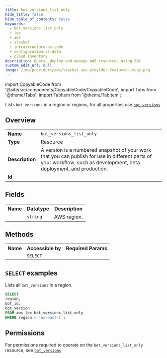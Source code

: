 ```yaml
---
title: bot_versions_list_only
hide_title: false
hide_table_of_contents: false
keywords:
  - bot_versions_list_only
  - lex
  - aws
  - stackql
  - infrastructure-as-code
  - configuration-as-data
  - cloud inventory
description: Query, deploy and manage AWS resources using SQL
custom_edit_url: null
image: /img/providers/aws/stackql-aws-provider-featured-image.png
---
```


import CopyableCode from '@site/src/components/CopyableCode/CopyableCode';
import Tabs from '@theme/Tabs';
import TabItem from '@theme/TabItem';

Lists <code>bot_versions</code> in a region or regions, for all properties use <a href="/providers/aws/serviceName/bot_versions/"><code>bot_versions</code></a>

## Overview
<table><tbody>
<tr><td><b>Name</b></td><td><code>bot_versions_list_only</code></td></tr>
<tr><td><b>Type</b></td><td>Resource</td></tr>
<tr><td><b>Description</b></td><td>A version is a numbered snapshot of your work that you can publish for use in different parts of your workflow, such as development, beta deployment, and production.</td></tr>
<tr><td><b>Id</b></td><td><CopyableCode code="aws.lex.bot_versions_list_only" /></td></tr>
</tbody></table>

## Fields
<table><tbody><tr><th>Name</th><th>Datatype</th><th>Description</th></tr><tr><td><CopyableCode code="region" /></td><td><code>string</code></td><td>AWS region.</td></tr>
</tbody></table>

## Methods

<table><tbody>
  <tr>
    <th>Name</th>
    <th>Accessible by</th>
    <th>Required Params</th>
  </tr>
  <tr>
    <td><CopyableCode code="list_resources" /></td>
    <td><code>SELECT</code></td>
    <td><CopyableCode code="region" /></td>
  </tr>
</tbody></table>

## `SELECT` examples
Lists all <code>bot_versions</code> in a region.
```sql
SELECT
region,
bot_id,
bot_version
FROM aws.lex.bot_versions_list_only
WHERE region = 'us-east-1';
```


## Permissions

For permissions required to operate on the <code>bot_versions_list_only</code> resource, see <a href="/providers/aws/lex/bot_versions/#permissions"><code>bot_versions</code></a>


